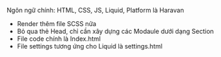 Ngôn ngữ chính: HTML, CSS, JS, Liquid, Platform là Haravan
- Render thêm file SCSS nữa
- Bỏ qua thẻ Head, chỉ cần xây dựng các Modaule dưới dạng Section
- File code chính là Index.html
- File settings tương ứng cho Liquid là settings.html
